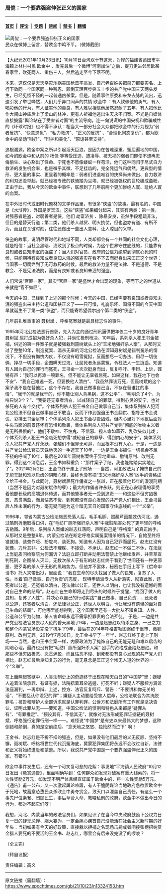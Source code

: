 ### 周傥：一个要靠强盗伸张正义的国家

---

#### [首页](../../../..?n13324153) &nbsp;|&nbsp; [评论](../../../../../epoch-comment?n13324153) &nbsp;|&nbsp; [专题](../../../../../epoch-special?n13324153) &nbsp;|&nbsp; [禁闻](../../../../../epoch-news?n13324153) &nbsp;|&nbsp; [禁书](../../../../../books?n13324153) &nbsp;|&nbsp; [翻墙](https://github.com/gfw-breaker/nogfw/blob/master/README.md?n13324153)


<div><img alt="周傥：一个要靠强盗伸张正义的国家" class="attachment-djy_600_400 size-djy_600_400 wp-post-image" src="https://i.epochtimes.com/assets/uploads/2021/10/id13313023-2a0f08158479d59dff0e6f403a75d714-600x390.jpg"/>
<div class="caption">
 民众在微博上留言，替欧金中鸣不平。（微博截图）
</div></div><hr/><div class="post_content" id="artbody" itemprop="articleBody">
 <!-- article content begin -->
 <p>
  【大纪元2021年10月23日讯】10月10日台湾双十节这天，对岸的福建省莆田市平海镇上林村村民
  <ok href="https://www.epochtimes.com/gb/tag/%E6%AC%A7%E9%87%91%E4%B8%AD.html">
   欧金中
  </ok>
  ，发完最后一个微博“河南加油”之后，提刀走进邻居欧某春家里，砍死两人、重伤三人，然后逃走至今下落不明。
 </p>
 <p>
  本来，这仅仅是天天幸灾乐祸美国枪击率高发、自己老百姓买把菜刀都要实名、上行下效同一个国家同一种残忍、颠倒天理百步笑五十步的共产党中国三天两头发生，已经见怪不怪的一起普通凶杀案。但是，随着事件原委和来龙去脉的流出，迅速引发了举世哗然，人们几乎异口同声的共情
  <ok href="https://www.epochtimes.com/gb/tag/%E6%AC%A7%E9%87%91%E4%B8%AD.html">
   欧金中
  </ok>
  ：有人钦佩他的勇气，有人喝彩他的行为，有人证实他的善良，有人难以相信他居然忍耐了五年，有人把他比作大闹山神庙后上了梁山的林冲，更有人祈福他逃出生天永不归案。不光是自媒体直接披露“舆论站在了受害者对面”的主流导向，连一向说谎的中国央视和欺骗成性的《环球时报》也不得不承认：相当大一部分社会大众都把欧金中的行为视为“弱者反抗”、“快意恩仇”、“私力救济”、“正义的反抗” 、“合理化同态复仇”，都为欧金中的举动“叫好”、“辩护和美化”、“原谅甚至支持”。
 </p>
 <p>
  追根溯源，欧金中案之所以引起滔天巨浪，是因为在苦难深重、冤屈遍地的中国，如今的欧金中和从前的
  <ok href="https://www.epochtimes.com/gb/tag/%E6%9D%A8%E4%BD%B3.html">
   杨佳
  </ok>
  等等受压迫、遭凌辱、被无视的弱者们即便不想再忍侮偷生、决心豁出了性命、宁死也不愿像蝼蚁一样苟活，他们这种同归于尽式自力救济的发生机会率，也是微乎其微、不足挂齿的，完全凭运气和偶然。更典型的情形、更大量的事实、更显着的概率是：弱者们进退唯谷的抉择尚未做出、自力救济的利刃还没举起，就已经被专政的铁骑踏为尘埃、就已经被强权的巨轮碾成齑粉。正由于此，我从今天的欧金中事件，联想到了几年前两个更加惨绝人寰、耻绝人寰的血案。
 </p>
 <p>
  在中外旧时代或旧时代题材的文学作品里，有很多“侠盗”的故事。最有名的，中国是《水浒传》，外国是罗宾汉。这些“侠盗”如果细分起来，其实有两类：第一类，对强恶者是盗，对弱善者是侠，他们
  <ok href="https://www.epochtimes.com/gb/tag/%E5%8A%AB%E5%AF%8C%E6%B5%8E%E8%B4%AB.html">
   劫富济贫
  </ok>
  、除暴安良，虽然手段粗疏非法，但目的是替天行道；第二类，他们杀人越货、明火执仗，但也盗亦有道、有所不为，而且在关键时刻，往往还做出一些出人意料、让人瞠目的义举。
 </p>
 <p>
  侠盗的故事，说明尽管时代和地域不同，人类却都会有一个共同的社会文化心理，就是相信：当社会黑暗、溃败到了极点的时候，为这个世界守住底线的，只能靠有良知或者良知未泯的强盗了；当人们对官员、政府的公信力绝望到彻底心死的时候，只能期待有良知或者良知未泯的强盗实在看不下去而挺身出来匡正这个世界；当国家一切腐烂到了无可救药的时候，最后的救济力量不是法律、不是道德、不是教会、不是宪法法院，而是有良知或者良知未泯的强盗。
 </p>
 <p>
  人们常说“官匪一家”，其实“官匪一家”是盛世才会出现的现象，等而下之的世道从来就是“官不如匪”。
 </p>
 <p>
  今天的中国，已经到了上述的那个时候；今天的中国，已经需要有良知或者良知未泯的强盗出来主持公道和匡扶正义了——只可惜，礼崩乐坏、国将不国的今天中国早就诞生不了第一类“侠盗”，而只能寄希望偶尔出个第二类的“侠盗”。
 </p>
 <p>
  几年前扎堆重审的
  <ok href="https://www.epochtimes.com/gb/tag/%E8%81%82%E6%A0%91%E6%96%8C.html">
   聂树斌
  </ok>
  、呼格冤案就是最具标志性的事件。
 </p>
 <p>
  1995年河北公检法恶行首彰，先入为主的通过刑讯逼供把年仅二十岁的良好青年
  <ok href="https://www.epochtimes.com/gb/tag/%E8%81%82%E6%A0%91%E6%96%8C.html">
   聂树斌
  </ok>
  屈打成招为强奸杀人犯，并匆忙极刑枪决。10年后，系列杀人犯王书金被捕，供述的第一件案子就是被强栽到聂树斌头上的“玉米地强奸杀人案”。从那时又过了整整10年，制造冤案、滥杀无辜的河北公检法在深知聂树斌是错判冤杀的情况下，不但没有悔愧内疚，不仅没有昭雪冤狱，反而想尽一切办法、用尽一切伎俩、择尽一切手段，企图瞒天过海，让屈死者永远蒙冤，令枉法人一生逍遥。知道有人因为自己的罪行而冤死，王书金一次次挺身而出，反复呼吁、申辩、上诉，铿锵有声：“我可以再添一项罪名，但不能让无辜者屈死。如果这样，我在地下也会不安”、“我自己难逃一死，但要换他人清白”、“我虽然罪该万死，但聂树斌的这个案子我不是在替他扛，这个不存在，我自己做事自己当，不存在替谁扛的事情”、“我干的就是我干的，你不能让别人背黑锅，这不公平” 、“明明杀了4个，为啥只说3个？”、“我要还无辜者清白，以减轻自己的罪孽，得到心灵的安宁，也对杀死的人有个交代”。个体系列杀人犯王书金自己做事自己当，集体系列杀人犯河北公检法不但自己做事自己不敢当，反而下作到强迫王书金翻供、指导王书金说谎、彩排王书金庭审；个体系列杀人犯王书金尽管凶残，但内心里对下地狱后面对牛头马面的前景还怀有恐惧和敬畏，集体系列杀人犯共产党则“彻底的唯物主义者是无所畏惧的”，他们不敬神、不怕鬼、不信邪、视人命如草芥、乱砍头似儿戏；个体系列杀人犯王书金临死想求得“减轻自己的罪孽、得到内心的安宁”，集体系列杀人犯共产党人许永跃、张越们不但罪无可逭，而且根本没有人心。于是，一边是共产党公检法官员天诛地灭的一手遮天了10年，一边是王金书抓住一切机会不屈不挠的呼喊了10年，最后在2016年聂树彬案终于异地重审、撤销原判、改判无罪。得到这个消息后，王金书如释重负：“那件案子了结，我也能踏踏实实地走了”。2021年2月2日，王金书终于走上了刑场——当然，河北政法为了掩饰自己的无能无耻和难以启齿的阴暗心理，最终也没有把“玉米地强奸杀人案”凶手的资格成全给王书金。与此同时，聂树斌屈死作俑者之一张越，正在服着他15年的漫漫刑期（当然不是因为对聂树斌作的孽）；最大的作俑者许永跃，则正在心安理得的享受着他部长级的高端退休待遇，而其他肇事者无一受到追责——和这些不但穷凶极恶、恶贯满盈，而且怙恶不悛、到死都没有良心发现的共产党人们相比，王金书最后人性未泯的行为，毫无疑问是为这个暗无天日的国家守住底线的一个“义举”。
 </p>
 <p>
 </p>
 <p>
  1996年，邻省内蒙古公检法施恶恐落人后，毛手毛脚、照葫芦画瓢效仿河北，通过酷刑折磨取得口供，在“毛纺厂厕所强奸杀人案”中栽赃陷害处死了更年轻的呼格吉勒图。9年后，系列杀人案嫌凶赵志红落网，声明自己是“呼格案” 的真正凶手。从那时又是整整9年，内蒙公检法在断定呼格实属冤案错杀的情况下，自始至终将错就错、装聋作哑、扮鸵鸟、装死狗。知道有人因为自己犯罪而屈死，赵志红没有犹豫，力斥其非。公检法不理睬、不接受、不承认，赵志红一不做二不休，在法庭上当庭质问检察院为何漏诉？法庭立即打断并动用法警禁止他继续发声，并草草宣判死刑，企图杀人灭口。无数次杀人于有形的赵志红终于看到了世间还有一种更邪恶、更歹毒的杀人于无形的黑暗势力。但他并不罢休，秘密在手纸上写下《偿命申请书》托人夹带出狱，里面说：“我在生命的尽头找回了做人的良知，复苏了人性。本着‘自己做事、自己负责’的态度， 现特申请派专人从新落实、彻查此案，还死者以公道，还冤者以清白，还法律以公正，还世人以明白，也让我没有遗憾的面对自己生命的结局”。赵志红在生命即将走到尽头的时候终于觉醒，“找回了做人的良知，复苏了人性”，并决心以自己的行动实践“‘自己做事、自己负责’……还死者以公道，还冤者以清白，还法律以公正，还世人以明白，也让我没有遗憾的面对自己生命的结局”，可他哪里能想得到，这个国家里还有一大批从不知良知、人性、公道和公平为何物，杀人害命却永远不需承担罪责的合法歹徒。 于是，一边是共产党公检法官员丧尽人伦的昏天黑地了9年，一边是赵志红以待杀之身、一己之力和整个内蒙官场没完没了抗争了9年，最后在2014年呼格吉勒图案终于重审、撤销原判、改判无罪。2019年7月30日，比王金书早了一年半，赵志红终于走上了刑场——当然，也和王书金案一样，内蒙政法为了掩饰自己的无能无耻和难以启齿的阴暗心理，最终也没有把“毛纺厂厕所强奸杀人案” 凶手的资格成全给赵志红。和那些不但穷凶极恶、恶贯满盈，而且怙恶不悛、到死都没有良心发现的共产党人们相比，赵志红最后良知复苏的行为，毫无悬念是匡正这个惨无人道的世界的一个“义举”。
 </p>
 <p>
  在上面两起冤狱中，人类法制史上的奇迹终于出现在晴天白日的“中国梦”里：嫌疑人追着法院承罪、有证有据，法院捂着耳朵逃遁、打死不听；嫌疑人不服控方漏诉法庭漏判，一再申辩、上述，控方、法官反复呵斥、警告：“不要讲和你无关的话”、“不要乱认你没犯的罪”；嫌疑人主动要给受害人偿命，公检法联合为其洗脱罪名；被告和辩护人全部诉求就是认罪判罪，公诉方和法庭所有工作就是坚决否认、证明此罪从无——要知道，中国公检法的惯例和特色从来都是“疑罪从有”、“有罪推定”、“预设其有、不信其无”，就像对无法形成犯罪证据链的聂树斌、呼格强行定罪行刑一样——。难怪说“中国梦”是有史以来最伟大的梦想，这种倒错和颠倒，真的是空前绝后、“念天地之悠悠、独怆然而泣下” 啊！
 </p>
 <p>
  王金书、赵志红是不折不扣的强盗，但是，如果没有他们最后的义无反顾、坚持不懈，聂树斌、呼格将世世代代沉冤海底，冀蒙犯罪集团将永远不会改过自新，法律和正义将始终遭耻和蒙羞。所以，我说共产党中国是一个要靠强盗伸张正义的国家，有错吗？
 </p>
 <p>
  欧金中事件发生后，还有一个可笑复可悲的花絮：事发地“平海镇人民政府”10月12日发出《悬赏通告》，里面明确写到：任何群众如发现对破案有重大线索的，将一次性奖励2万元，如发现不明尸体且经查证属于欧金中的，将一次性奖励5万元。 《通告》甫一公布，又一次激起舆论喧嚣，有人干脆阴谋论当地政府急欲置欧金中于死地，故蓄意怂恿民众杀欧金中勇夺赏金，致灭口以湮盖自己责任。有这么一个事先尸位素餐、罔顾民生，事后草菅人命、教唆私刑的政府，欧金中不做出今日的行为，都对不起它们呀！
 </p>
 <p>
  我想，河北、内蒙当年的政法官员们，如果见识了在当今中央政府鼓励下公权力日复一日的肆无忌惮、胆大妄为，一定会痛心疾首自己没能活在社会主义新时期的好年头：当初如果有今天的好政策，直接栽以拒捕之名现场击毙或者间接张榜招纳赏金猎人要死的不要活的王金书、赵志红，哪里会有后来没完没了的啰唆？
 </p>
 <p>
  （全文完）
 </p>
 <p>
  （转自议报）
 </p>
 <p>
  责任编辑：高义
 </p>
 <!-- article content end -->
 <div id="below_article_ad">
 </div>
</div>


---

原文链接（需翻墙）：https://www.epochtimes.com/gb/21/10/23/n13324153.htm